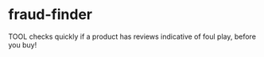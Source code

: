 # fraud-finder
TOOL checks quickly if a product has reviews indicative of foul play, before you buy!
